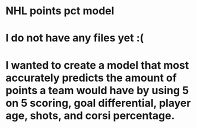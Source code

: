 # NHL points pct model
# I do not have any files yet :(
# I wanted to create a model that most accurately predicts the amount of points a team would have by using 5 on 5 scoring, goal differential, player age, shots, and corsi percentage.

